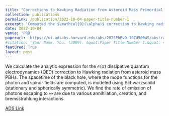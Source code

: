 ```yaml
---
title: "Corrections to Hawking Radiation from Asteroid Mass Primordial Black Holes: I. Formalism of Dissipative Interactions in Quantum Electrodynamics"
collection: publications
permalink: /publication/2022-10-04-paper-title-number-1
excerpt: 'Computed the $\mathcal{O}(\alpha)$ correction to Hawking radiation from asteroid mass primordial black holes (PBHs $10^{17}{\rm g}-10^{22}{\rm g}$) from dissipative interactions from electron/positron interactions.'
date: 2022-10-04
venue: 'PRD'
paperurl: 'https://ui.adsabs.harvard.edu/abs/2023PhRvD.107d5004S/abstract'
#citation: 'Your Name, You. (2009). &quot;Paper Title Number 1.&quot; <i>Journal 1</i>. 1(1).'
featured: True
layout: post
---
```

We calculate the analytic expression for the $\mathcal{O}(\alpha)$ dissipative quantum electrodynamics (QED) correction to Hawking radiation from asteroid mass PBHs. The spacetime of the black hole, where the mode functions for the photon and spinor fields are computed, is modeled using Schwarzschild (stationary and spherically symmetric). We find the rate of emission of photons escaping to $\infty$ are due to various annihilation, creation, and bremsstrahlung interactions.

[ADS Link]({{page.paperurl}})

<!-- Recommended citation: Your Name, You. (2009). "Paper Title Number 1." <i>Journal 1</i>. 1(1). -->